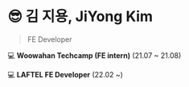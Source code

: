 # 😎 김 지용, JiYong Kim

> FE Developer

💻 **Woowahan Techcamp (FE intern)** (21.07 ~ 21.08)

💻 **LAFTEL FE Developer** (22.02 ~)

